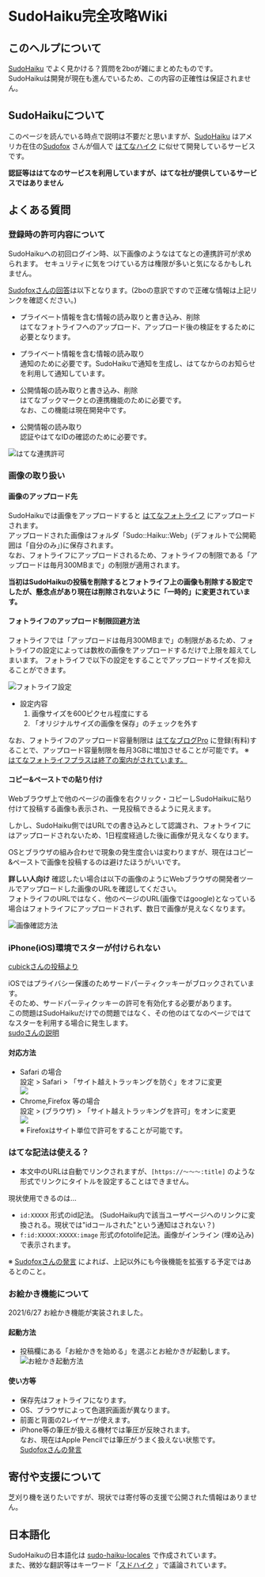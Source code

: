 # SudoHaiku完全攻略Wiki
## このヘルプについて
[SudoHaiku](https://h.sudo.ne.jp/) でよく見かける？質問を2boが雑にまとめたものです。  
SudoHaikuは開発が現在も進んでいるため、この内容の正確性は保証されません。


## SudoHaikuについて
このページを読んでいる時点で説明は不要だと思いますが、[SudoHaiku](https://h.sudo.ne.jp/) はアメリカ在住の[Sudofox](https://profile.hatena.ne.jp/austinburk/) さんが個人で
[はてなハイク](http://h.hatena.ne.jp/) に似せて開発しているサービスです。

**認証等ははてなのサービスを利用していますが、はてな社が提供しているサービスではありません**

## よくある質問
### 登録時の許可内容について

SudoHaikuへの初回ログイン時、以下画像のようなはてなとの連携許可が求められます。
セキュリティに気をつけている方は権限が多いと気になるかもしれません。

[Sudofoxさんの回答](https://h.sudo.ne.jp/austinburk/entry/291966505422295040)は以下となります。(2boの意訳ですので正確な情報は上記リンクを確認ください。)

- プライベート情報を含む情報の読み取りと書き込み、削除  
  はてなフォトライフへのアップロード、アップロード後の検証をするために必要となります。

- プライベート情報を含む情報の読み取り  
  通知のために必要です。SudoHaikuで通知を生成し、はてなからのお知らせを利用して通知しています。

- 公開情報の読み取りと書き込み、削除  
  はてなブックマークとの連携機能のために必要です。  
  なお、この機能は現在開発中です。

- 公開情報の読み取り  
  認証やはてなIDの確認のために必要です。

![はてな連携許可](img/2021-06-20_01.png)

### 画像の取り扱い
#### 画像のアップロード先
SudoHaikuでは画像をアップロードすると [はてなフォトライフ](https://f.hatena.ne.jp/) にアップロードされます。  
アップロードされた画像はフォルダ「Sudo::Haiku::Web」(デフォルトで公開範囲は「自分のみ」)に保存されます。  
なお、フォトライフにアップロードされるため、フォトライフの制限である「アップロードは毎月300MBまで」の制限が適用されます。

**当初はSudoHaikuの投稿を削除するとフォトライフ上の画像も削除する設定でしたが、懸念点があり現在は削除されないように「一時的」に変更されています。**


#### フォトライフのアップロード制限回避方法
フォトライフでは「アップロードは毎月300MBまで」の制限があるため、フォトライフの設定によっては数枚の画像をアップロードするだけで上限を超えてしまいます。
フォトライフで以下の設定をすることでアップロードサイズを抑えることができます。

![フォトライフ設定](img/2021-06-20_02.png)

- 設定内容
    1. 画像サイズを600ピクセル程度にする
    2. 「オリジナルサイズの画像を保存」のチェックを外す

なお、フォトライフのアップロード容量制限は [はてなブログPro](https://hatenablog.com/guide/pro) に登録(有料)することで、アップロード容量制限を毎月3GBに増加させることが可能です。
※ [はてなフォトライフプラスは終了の案内がされています。](https://hatena-announce.hatenastaff.com/entry/2020/12/11/155009)  

#### コピー&ペーストでの貼り付け
Webブラウザ上で他のページの画像を右クリック・コピーしSudoHaikuに貼り付けて投稿する画像も表示され、一見投稿できるように見えます。

しかし、SudoHaiku側ではURLでの書き込みとして認識され、フォトライフにはアップロードされないため、1日程度経過した後に画像が見えなくなります。

OSとブラウザの組み合わせで現象の発生度合いは変わりますが、現在はコピー&ペーストで画像を投稿するのは避けたほうがいいです。

**詳しい人向け**
確認したい場合は以下の画像のようにWebブラウザの開発者ツールでアップロードした画像のURLを確認してください。  
フォトライフのURLではなく、他のページのURL(画像ではgoogle)となっている場合はフォトライフにアップロードされず、数日で画像が見えなくなります。

![画像確認方法](img/2021-06-20_03.png)

### iPhone(iOS)環境でスターが付けられない
[cubickさんの投稿より](https://h.sudo.ne.jp/cubick/entry/293654149302718464)  

iOSではプライバシー保護のためサードパーティクッキーがブロックされています。  
そのため、サードパーティクッキーの許可を有効化する必要があります。  
この問題はSudoHaikuだけでの問題ではなく、その他のはてなのページではてなスターを利用する場合に発生します。  
[sudoさんの説明](https://h.sudo.ne.jp/austinburk/entry/296666100874219520)  

#### 対応方法
- Safari の場合  
    設定 > Safari > 「サイト越えトラッキングを防ぐ」をオフに変更  
    [![](http://img.youtube.com/vi/DGgh5TQb5hY/0.jpg)](https://www.youtube.com/watch?v=DGgh5TQb5hY)  
- Chrome,Firefox 等の場合  
    設定 > (ブラウザ) > 「サイト越えトラッキングを許可」をオンに変更  
    [![](http://img.youtube.com/vi/sJKalTgkPHw/0.jpg)](https://www.youtube.com/watch?v=sJKalTgkPHw)  
    ※ Firefoxはサイト単位で許可をすることが可能です。  

### はてな記法は使える？

- 本文中のURLは自動でリンクされますが、`[https://～～～:title]` のような形式でリンクにタイトルを設定することはできません。

現状使用できるのは…

- `id:XXXXX` 形式のid記法。 (SudoHaiku内で該当ユーザページへのリンクに変換される。現状では"idコールされた"という通知はされない？)
- `f:id:XXXXX:XXXXX:image` 形式のfotolife記法。画像がインライン (埋め込み) で表示されます。

※ [Sudofoxさんの発言](https://h.sudo.ne.jp/austinburk/entry/294289313666043904) によれば、上記以外にも今後機能を拡張する予定ではあるとのこと。

### お絵かき機能について
2021/6/27 お絵かき機能が実装されました。  

#### 起動方法
- 投稿欄にある「お絵かきを始める」を選ぶとお絵かきが起動します。  
  ![お絵かき起動方法](img/2021-06-27_01.png)  
  
#### 使い方等
- 保存先はフォトライフになります。
- OS、ブラウザによって色選択画面が異なります。
- 前面と背面の2レイヤーが使えます。
- iPhone等の筆圧が扱える機材では筆圧が反映されます。  
  なお、現在はApple Pencilでは筆圧がうまく扱えない状態です。  
  [Sudofoxさんの発言](https://h.sudo.ne.jp/austinburk/entry/296646784787288064)  


## 寄付や支援について
芝刈り機を送りたいですが、現状では寄付等の支援で公開された情報はありません。  


## 日本語化
SudoHaikuの日本語化は [sudo-haiku-locales](https://github.com/sudofox/sudo-haiku-locales) で作成されています。  
また、微妙な翻訳等はキーワード「[スドハイク](https://h.sudo.ne.jp/keyword/291501547806920704) 」で議論されています。

